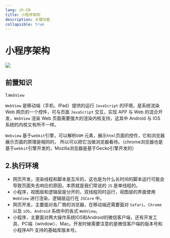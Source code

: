```yaml
---
lang: zh-CN
title: 小程序架构
description: 关键功能
collapsible: true
---
```

# 小程序架构

![](/Eng/minprogram.png)

## 前置知识

1.`WebView`

`WebView` 是移动端（手机、IPad）提供的运行 `JavaScript` 的环境，是系统渲染 Web 网页的一个控件，可与页面 `JavaScript` 交互，实现 APP 与 Web 的混合开发，`WebView` 渲染 Web 页面需要强大的渲染内核支持，这其中 Android 与 IOS 系统的内核又有所不一样。

`Webview` 基于`webkit`引擎，可以解析`DOM` 元素，展示`html`页面的控件，它和浏览器展示页面的原理是相同的， 所以可以把它当做浏览器看待。（chrome浏览器也是基于`webkit`引擎开发的，Mozilla浏览器是基于Gecko引擎开发的）





## 2.执行环境

* 网页开发，渲染线程和脚本是互斥的，这也是为什么长时间的脚本运行可能会导致页面失去响应的原因，本质就是我们常说的 `JS` 是单线程的。
* 小程序，视图层和逻辑层是分开的，双线程同时运行，视图层的界面使用 `WebView` 进行渲染，逻辑层运行在 `JSCore` 中。
* 网页开发，主要面对各厂商的浏览器，在移动端还需要面对 `Safari`、`Chrome` 以及 `iOS`、`Android` 系统中的各式 `WebView`。
* 小程序，主要面对两大操作系统IOS和Android的微信客户端，还有开发工具、PC端（window）、Mac。开发时候需要注意的是微信客户端的版本号和小程序API 支持的基础库版本号。















<CommentService/>